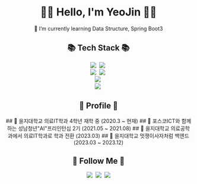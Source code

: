 

<h1 align="center">👩‍💻 Hello, I'm YeoJin 👩‍💻</h1>
<div align="center">

🌱 I’m currently learning Data Structure, Spring Boot3


<h2 align="center">📚 Tech Stack 📚</h2>
<p align="center">
  <img src="https://img.shields.io/badge/Java-007396?style=flat-square&logo=Java&logoColor=white"/></a>&nbsp
  <img src="https://img.shields.io/badge/Python-3766AB?style=flat-square&logo=Python&logoColor=white"/></a>&nbsp 
  
  <br>
  <img src="https://img.shields.io/badge/Spring-6DB33F?style=flat-square&logo=Spring&logoColor=white"/></a>&nbsp
  <img src="https://img.shields.io/badge/SpringBoot-6DB33F?style=flat-square&logo=SpringBoot&logoColor=white"/></a>&nbsp 

  <br>
  <img src="https://img.shields.io/badge/Mysql-E6B91E?style=flat-square&logo=MySql&logoColor=white"/></a>&nbsp 

  <br>
  <img src="https://img.shields.io/badge/Github-181717?style=flat-square&logo=Github&logoColor=white"/></a>&nbsp 

</p>


<h2 align="center">👟 Profile 👟</h2>
## 📌 을지대학교 의료IT학과 4학년 재학 중 (2020.3 ~ 현재)
## 📌 포스코ICT와 함께하는 성남청년"AI"프리인턴십 2기 (2021.05 ~ 2021.08)
## 📌 을지대학교 의료공학과에서 의료IT학과로 학과 전환 (2023.03)
## 📌 을지대학교 멋쟁이사자처럼 백엔드 (2023.03 ~ 2023.12)

<h2 align="center">🌈 Follow Me 🌈</h2>
<p align="center">
  <a href="https://velog.io/@chung0916/posts"><img src="https://img.shields.io/badge/Tech%20Blog-11B48A?style=flat-square&logo=Vimeo&logoColor=white&link=https://velog.io/@chung0916/posts"/></a>&nbsp
  <a href="https://www.instagram.com/magiclampjin/"><img src="https://img.shields.io/badge/Instagram-E4405F?style=flat-square&logo=Instagram&logoColor=white&link=https://www.instagram.com/hye_inisfree/"/></a>&nbsp
  <a href="mailto:chungyeojin828@gmail.com"><img src="https://img.shields.io/badge/Gmail-d14836?style=flat-square&logo=Gmail&logoColor=white&link=chungyeojin828@gmail.com"/></a>
</p>

